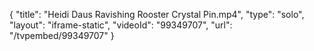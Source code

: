 {
    "title": "Heidi Daus Ravishing Rooster Crystal Pin.mp4",
    "type": "solo",
    "layout": "iframe-static",
    "videoId": "99349707",
    "url": "\/tvpembed\/99349707"
}